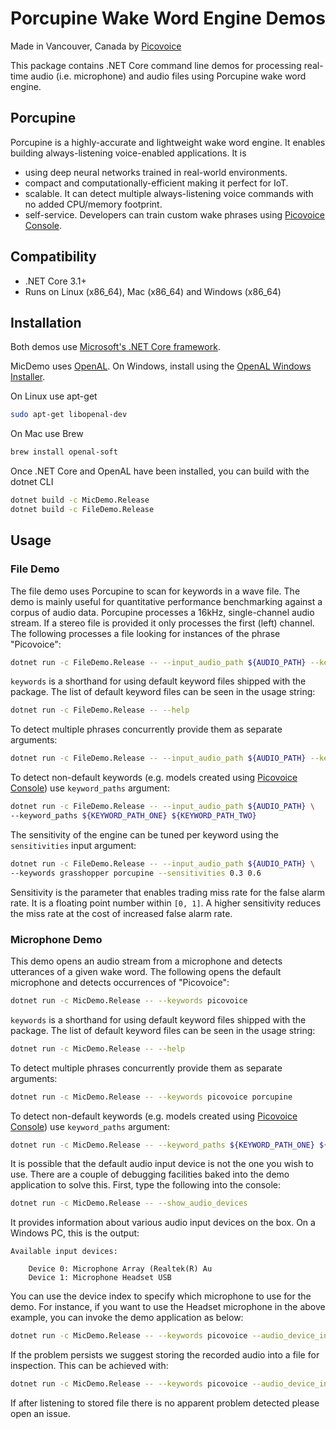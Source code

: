 # Porcupine Wake Word Engine Demos

Made in Vancouver, Canada by [Picovoice](https://picovoice.ai)

This package contains .NET Core command line demos for processing real-time audio (i.e. microphone) and audio files
using Porcupine wake word engine.

## Porcupine

Porcupine is a highly-accurate and lightweight wake word engine. It enables building always-listening voice-enabled
applications. It is

- using deep neural networks trained in real-world environments.
- compact and computationally-efficient making it perfect for IoT.
- scalable. It can detect multiple always-listening voice commands with no added CPU/memory footprint.
- self-service. Developers can train custom wake phrases using [Picovoice Console](https://picovoice.ai/console/).

## Compatibility

- .NET Core 3.1+
- Runs on Linux (x86_64), Mac (x86_64) and Windows (x86_64)

## Installation

Both demos use [Microsoft's .NET Core framework](https://dotnet.microsoft.com/download).

MicDemo uses [OpenAL](https://openal.org/). On Windows, install using the [OpenAL Windows Installer](https://openal.org/downloads/oalinst.zip).

On Linux use apt-get

```bash
sudo apt-get libopenal-dev
```

On Mac use Brew

```bash
brew install openal-soft
```

Once .NET Core and OpenAL have been installed, you can build with the dotnet CLI

```bash
dotnet build -c MicDemo.Release
dotnet build -c FileDemo.Release
```

## Usage

### File Demo

The file demo uses Porcupine to scan for keywords in a wave file. The demo is mainly useful for quantitative performance benchmarking against a corpus of audio data. 
Porcupine processes a 16kHz, single-channel audio stream. If a stereo file is provided it only processes the first (left) channel. 
The following processes a file looking for instances of the phrase "Picovoice":

```bash
dotnet run -c FileDemo.Release -- --input_audio_path ${AUDIO_PATH} --keywords picovoice
```

`keywords` is a shorthand for using default keyword files shipped with the package. The list of default keyword files
can be seen in the usage string:

```bash
dotnet run -c FileDemo.Release -- --help
```

To detect multiple phrases concurrently provide them as separate arguments:

```bash
dotnet run -c FileDemo.Release -- --input_audio_path ${AUDIO_PATH} --keywords grasshopper porcupine
```

To detect non-default keywords (e.g. models created using [Picovoice Console](https://picovoice.ai/console/))
use `keyword_paths` argument:

```bash
dotnet run -c FileDemo.Release -- --input_audio_path ${AUDIO_PATH} \
--keyword_paths ${KEYWORD_PATH_ONE} ${KEYWORD_PATH_TWO}
```

The sensitivity of the engine can be tuned per keyword using the `sensitivities` input argument:

```bash
dotnet run -c FileDemo.Release -- --input_audio_path ${AUDIO_PATH} \
--keywords grasshopper porcupine --sensitivities 0.3 0.6
```

Sensitivity is the parameter that enables trading miss rate for the false alarm rate. It is a floating point number within
`[0, 1]`. A higher sensitivity reduces the miss rate at the cost of increased false alarm rate.

### Microphone Demo

This demo opens an audio stream from a microphone and detects utterances of a given wake word. The following opens the default
microphone and detects occurrences of "Picovoice":

```bash
dotnet run -c MicDemo.Release -- --keywords picovoice
```

`keywords` is a shorthand for using default keyword files shipped with the package. The list of default keyword files
can be seen in the usage string:

```bash
dotnet run -c MicDemo.Release -- --help
```

To detect multiple phrases concurrently provide them as separate arguments:

```bash
dotnet run -c MicDemo.Release -- --keywords picovoice porcupine
```

To detect non-default keywords (e.g. models created using [Picovoice Console](https://picovoice.ai/console/))
use `keyword_paths` argument:

```bash
dotnet run -c MicDemo.Release -- --keyword_paths ${KEYWORD_PATH_ONE} ${KEYWORD_PATH_TWO}
```

It is possible that the default audio input device is not the one you wish to use. There are a couple
of debugging facilities baked into the demo application to solve this. First, type the following into the console:

```bash
dotnet run -c MicDemo.Release -- --show_audio_devices
```

It provides information about various audio input devices on the box. On a Windows PC, this is the output:

```
Available input devices:

    Device 0: Microphone Array (Realtek(R) Au
    Device 1: Microphone Headset USB
``` 

You can use the device index to specify which microphone to use for the demo. For instance, if you want to use the Headset 
microphone in the above example, you can invoke the demo application as below:

```bash
dotnet run -c MicDemo.Release -- --keywords picovoice --audio_device_index 1
```

If the problem persists we suggest storing the recorded audio into a file for inspection. This can be achieved with:

```bash
dotnet run -c MicDemo.Release -- --keywords picovoice --audio_device_index 1 --output_path ./test.wav
```

If after listening to stored file there is no apparent problem detected please open an issue.